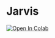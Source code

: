 # Jarvis
[![Open In Colab](https://colab.research.google.com/assets/colab-badge.svg)](
https://colab.research.google.com/github/onuruyandirn0-arch/Jarvis/blob/main/colab_ai_assistant.ipynb)
